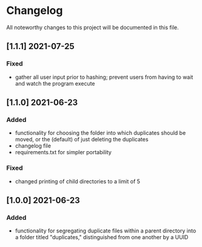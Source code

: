 # Changelog

All noteworthy changes to this project will be documented in this file.

## [1.1.1] 2021-07-25

### Fixed
 - gather all user input prior to hashing; prevent users from having to wait and watch the program execute

## [1.1.0] 2021-06-23

### Added

- functionality for choosing the folder into which duplicates should be moved, or the (default) of just deleting the duplicates
- changelog file
- requirements.txt for simpler portability

### Fixed

- changed printing of child directories to a limit of 5

## [1.0.0] 2021-06-23

### Added

- functionality for segregating duplicate files within a parent directory into a folder titled "duplicates," distinguished from one another by a UUID
